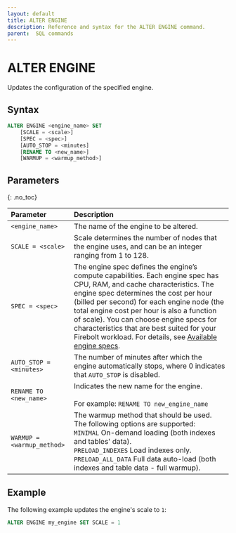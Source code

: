 ```yaml
---
layout: default
title: ALTER ENGINE
description: Reference and syntax for the ALTER ENGINE command.
parent:  SQL commands
---
```


# ALTER ENGINE

Updates the configuration of the specified engine.

## Syntax

```sql
ALTER ENGINE <engine_name> SET
    [SCALE = <scale>]
    [SPEC = <spec>]
    [AUTO_STOP = <minutes]
    [RENAME TO <new_name>]
    [WARMUP = <warmup_method>]
```
## Parameters 
{: .no_toc}  

| Parameter                                                   | Description                                                                                                                                                                                                                                                                                                                                                                                                                                                                           | 
| :----------------------------------------------------------- | :------------------------------------------------------------------------------------------------------------------------------------------------------------------------------------------------------------------------------------------------------------------------------------------------------------------------------------------------------------------------------------------------------------------------------------------------------------------------------------- | 
| `<engine_name>`                                             | The name of the engine to be altered.                            | 
| `SCALE = <scale>` | Scale determines the number of nodes that the engine uses, and can be an integer ranging from 1 to 128.<br> | 
| `SPEC = <spec>`   | The engine spec defines the engine’s compute capabilities. Each engine spec has CPU, RAM, and cache characteristics. The engine spec determines the cost per hour (billed per second) for each engine node (the total engine cost per hour is also a function of scale). You can choose engine specs for characteristics that are best suited for your Firebolt workload. For details, see [Available engine specs](../../../Reference/available-engine-specs.md).<br>| 
| `AUTO_STOP = <minutes>`                                     | The number of minutes after which the engine automatically stops, where 0 indicates that `AUTO_STOP` is disabled.                                                                                                                                                                                                                                                                                                                                                                     | 
| `RENAME TO <new_name>`                                      | Indicates the new name for the engine.<br> <br>For example: `RENAME TO new_engine_name`                                                                                                                                                                                                                                                                                                                                                                         | 
| `WARMUP =<warmup_method>`                                   | The warmup method that should be used. The following options are supported:<br>`MINIMAL` On-demand loading (both indexes and tables' data).<br>`PRELOAD_INDEXES` Load indexes only.<br>`PRELOAD_ALL_DATA` Full data auto-load (both indexes and table data - full warmup).                                                     | 

## Example
The following example updates the engine's scale to `1`: 

```sql
ALTER ENGINE my_engine SET SCALE = 1
```
